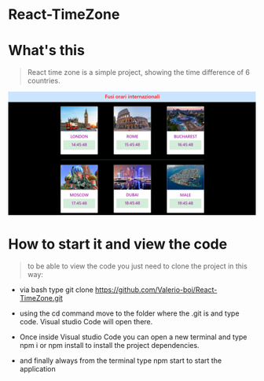 # React-TimeZone

<h1>What's this</h1>

> React time zone is a simple project, showing the time difference of 6 countries.

![Project img](https://github.com/Valerio-boi/React-TimeZone/blob/main/img.png)

<h1>
How to start it and view the code
</h1>

> to be able to view the code you just need to clone the project in this way:

- via bash type git clone https://github.com/Valerio-boi/React-TimeZone.git

- using the cd command move to the folder where the .git is and type code.
Visual studio Code will open there.

- Once inside Visual studio Code you can open a new terminal and type npm i or npm install to install the project dependencies.

- and finally always from the terminal type npm start to start the application
